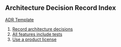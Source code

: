 ## Architecture Decision Record Index

[ADR Template](./adr_template.md)

1. [Record architecture decisions](./adr_0001.md)
1. [All features include tests](./adr_0002.md)
1. [Use a product license](./adr_0003.md)
